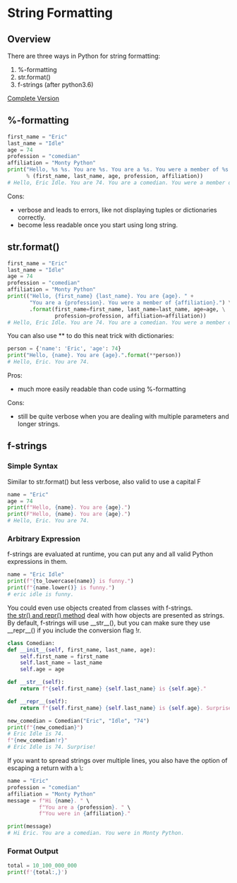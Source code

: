 # String Formatting
## Overview
There are three ways in Python for string formatting:
1. %-formatting
2. str.format()
3. f-strings (after python3.6)

[Complete Version](https://realpython.com/python-f-strings/)

## %-formatting
```python
first_name = "Eric"
last_name = "Idle"
age = 74
profession = "comedian"
affiliation = "Monty Python"
print("Hello, %s %s. You are %s. You are a %s. You were a member of %s." \
      % (first_name, last_name, age, profession, affiliation))
# Hello, Eric Idle. You are 74. You are a comedian. You were a member of Monty Python.
```
Cons:
* verbose and leads to errors, like not displaying tuples or dictionaries correctly.
* become less readable once you start using long string.

## str.format()

```python
first_name = "Eric"
last_name = "Idle"
age = 74
profession = "comedian"
affiliation = "Monty Python"
print(("Hello, {first_name} {last_name}. You are {age}. " + 
       "You are a {profession}. You were a member of {affiliation}.") \
       .format(first_name=first_name, last_name=last_name, age=age, \
               profession=profession, affiliation=affiliation))
# Hello, Eric Idle. You are 74. You are a comedian. You were a member of Monty Python.
```
You can also use ** to do this neat trick with dictionaries:
```python
person = {'name': 'Eric', 'age': 74}
print("Hello, {name}. You are {age}.".format(**person))
# Hello, Eric. You are 74.
```
Pros:
* much more easily readable than code using %-formatting

Cons:
* still be quite verbose when you are dealing with multiple parameters and longer strings.

## f-strings

### Simple Syntax
Similar to str.format() but less verbose, also valid to use a capital F
```python
name = "Eric"
age = 74
print(f"Hello, {name}. You are {age}.")
print(F"Hello, {name}. You are {age}.")
# Hello, Eric. You are 74.
```
### Arbitrary Expression
f-strings are evaluated at runtime, you can put any and all valid Python expressions in them.
```python
name = "Eric Idle"
print(f"{to_lowercase(name)} is funny.")
print(f"{name.lower()} is funny.")
# eric idle is funny.
```

You could even use objects created from classes with f-strings.  
[the str() and repr() method](https://realpython.com/operator-function-overloading/) deal with how objects are presented as strings.  
By default, f-strings will use \_\_str__(), but you can make sure they use \_\_repr__() if you include the conversion flag !r.
```python
class Comedian:
def __init__(self, first_name, last_name, age):
    self.first_name = first_name
    self.last_name = last_name
    self.age = age

def __str__(self):
    return f"{self.first_name} {self.last_name} is {self.age}."

def __repr__(self):
    return f"{self.first_name} {self.last_name} is {self.age}. Surprise!"

new_comedian = Comedian("Eric", "Idle", "74")
print(f"{new_comedian}")
# Eric Idle is 74.
f"{new_comedian!r}"
# Eric Idle is 74. Surprise!
```
If you want to spread strings over multiple lines, you also have the option of escaping a return with a \\:
```python
name = "Eric"
profession = "comedian"
affiliation = "Monty Python"
message = f"Hi {name}. " \
          f"You are a {profession}. " \
          f"You were in {affiliation}."

print(message)
# Hi Eric. You are a comedian. You were in Monty Python.
```
### Format Output
```python
total = 10_100_000_000
print(f'{total:,}')
```
